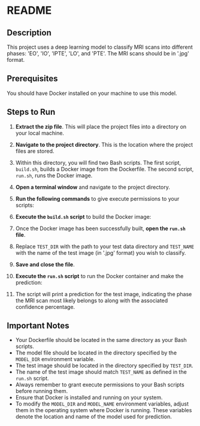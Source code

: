 # README

## Description
This project uses a deep learning model to classify MRI scans into different phases: 'EO', 'IO', 'IPTE', 'LO', and 'PTE'. The MRI scans should be in '.jpg' format.

## Prerequisites

You should have Docker installed on your machine to use this model.

## Steps to Run

1. **Extract the zip file**. This will place the project files into a directory on your local machine.

2. **Navigate to the project directory**. This is the location where the project files are stored.

3. Within this directory, you will find two Bash scripts. The first script, `build.sh`, builds a Docker image from the Dockerfile. The second script, `run.sh`, runs the Docker image.

4. **Open a terminal window** and navigate to the project directory.

5. **Run the following commands** to give execute permissions to your scripts:

6. **Execute the `build.sh` script** to build the Docker image:

7. Once the Docker image has been successfully built, **open the `run.sh` file**.

8. Replace `TEST_DIR` with the path to your test data directory and `TEST_NAME` with the name of the test image (in '.jpg' format) you wish to classify.

9. **Save and close the file**.

10. **Execute the `run.sh` script** to run the Docker container and make the prediction:

11. The script will print a prediction for the test image, indicating the phase the MRI scan most likely belongs to along with the associated confidence percentage.

## Important Notes

- Your Dockerfile should be located in the same directory as your Bash scripts.
- The model file should be located in the directory specified by the `MODEL_DIR` environment variable.
- The test image should be located in the directory specified by `TEST_DIR`.
- The name of the test image should match `TEST_NAME` as defined in the `run.sh` script.
- Always remember to grant execute permissions to your Bash scripts before running them.
- Ensure that Docker is installed and running on your system.
- To modify the `MODEL_DIR` and `MODEL_NAME` environment variables, adjust them in the operating system where Docker is running. These variables denote the location and name of the model used for prediction.
